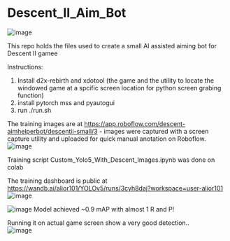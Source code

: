 # Descent_II_Aim_Bot

![image](https://user-images.githubusercontent.com/3033580/139537451-f6f2562d-baac-4ef6-9102-4ce7a089a0d4.png)

This repo holds the files used to create a small AI assisted aiming bot for Descent II gamee

Instructions:
1. Install d2x-rebirth and xdotool (the game and the utility to locate the windowed game at a spcific screen location for python screen grabing function) 
2. install pytorch mss and pyautogui
3. run ./run.sh

The training images are at https://app.roboflow.com/descent-aimhelperbot/descentii-small/3 - images were captured with a screen capture utility and uploaded for quick manual anotation on Roboflow.
![image](https://user-images.githubusercontent.com/3033580/139537647-fa658be8-9d09-4a81-b7fa-6d0fe349db05.png)

Training script Custom_Yolo5_With_Descent_Images.ipynb was done on colab 

The training dashboard is public at https://wandb.ai/alior101/YOLOv5/runs/3cyh8daj?workspace=user-alior101 
![image](https://user-images.githubusercontent.com/3033580/139537603-c1ccde11-18d9-41e9-932b-061911b08225.png)

![image](https://user-images.githubusercontent.com/3033580/139537619-7e7e7a7f-80f3-4dc5-94e3-87441aa30332.png)
Model achieved ~0.9 mAP with almost 1 R and P!  

Running it on actual game screen show a very good detection..  
![image](https://user-images.githubusercontent.com/3033580/139537569-e3609d52-d66b-4077-af34-d9ce59b58ef5.png)
